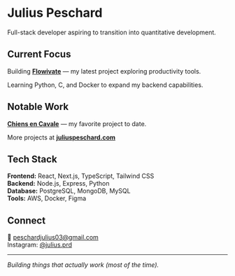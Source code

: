 # Julius Peschard

Full-stack developer aspiring to transition into quantitative development.

## Current Focus

Building **[Flowivate](https://flowivate.com)** — my latest project exploring productivity tools.

Learning Python, C, and Docker to expand my backend capabilities.

## Notable Work

**[Chiens en Cavale](https://chiensencavale.com)** — my favorite project to date.

More projects at **[juliuspeschard.com](https://juliuspeschard.com)**

## Tech Stack

**Frontend:** React, Next.js, TypeScript, Tailwind CSS  
**Backend:** Node.js, Express, Python  
**Database:** PostgreSQL, MongoDB, MySQL  
**Tools:** AWS, Docker, Figma

## Connect

📧 peschardjulius03@gmail.com  
Instagram: [@julius.prd](https://instagram.com/julius.prd)

---

*Building things that actually work (most of the time).*
